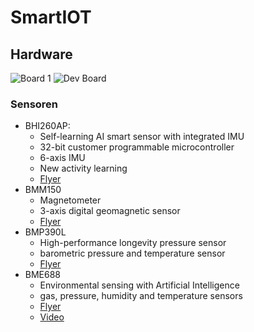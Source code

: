 # SmartIOT

## Hardware

![Board 1](https://www.bosch-sensortec.com/media/boschsensortec/about_us/events/hackathon_1/bosch_sensortec-applicationandsolutionspage-applicationboard_res_640x360_res_400x225.jpg) ![Dev Board](https://www.bosch-sensortec.com/media/boschsensortec/downloads/software/bme688_development_software/bosch-sensortec-bme688-dev-kit-16-9_res_400x225.jpg)

### Sensoren

- BHI260AP: 
  - Self-learning AI smart sensor with integrated IMU 
  - 32-bit customer programmable microcontroller
  - 6-axis IMU
  - New activity learning
  - [Flyer](https://www.bosch-sensortec.com/media/boschsensortec/downloads/product_flyer/bst-bhi260ap-fl000.pdf)
- BMM150
  - Magnetometer
  - 3-axis digital geomagnetic sensor
  - [Flyer](https://www.bosch-sensortec.com/media/boschsensortec/downloads/product_flyer/bst-bmm150-fl000.pdf)
- BMP390L
  - High-performance longevity pressure sensor
  - barometric pressure and temperature sensor
  - [Flyer](https://www.bosch-sensortec.com/media/boschsensortec/downloads/product_flyer/bst-bmp390l-fl000.pdf)
- BME688
  - Environmental sensing with Artificial Intelligence
  - gas, pressure, humidity and temperature sensors
  - [Flyer](https://www.bosch-sensortec.com/media/boschsensortec/downloads/product_flyer/bst-bme688-fl000.pdf)
  - [Video](https://www.youtube.com/watch?v=4vdliMRtxBY)

